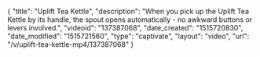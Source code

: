 {
    "title": "Uplift Tea Kettle",
    "description": "When you pick up the Uplift Tea Kettle by its handle, the spout opens automatically - no awkward buttons or levers involved.",
    "videoid": "137387068",
    "date_created": "1515720830",
    "date_modified": "1515721560",
    "type": "captivate",
    "layout": "video",
    "url": "\/v\/uplift-tea-kettle-mp4\/137387068"
}